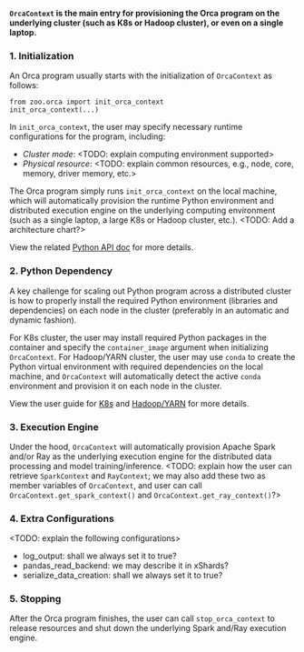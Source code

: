 **`OrcaContext` is the main entry for provisioning the Orca program on the underlying cluster (such as K8s or Hadoop cluster), or even on a single laptop.**

### **1. Initialization**
An Orca program usually starts with the initialization of `OrcaContext` as follows:

```
from zoo.orca import init_orca_context
init_orca_context(...)
```
In `init_orca_context`, the user may specify necessary runtime configurations for the program, including:
- *Cluster mode*: <TODO: explain computing environment supported>
- *Physical resource*: <TODO: explain common resources, e.g., node, core, memory, driver memory, etc.>

The Orca program simply runs `init_orca_context` on the local machine, which will automatically provision the runtime Python environment and distributed execution engine on the underlying computing environment (such as a single laptop, a large K8s or Hadoop cluster, etc.). <TODO: Add a architecture chart?>

View the related [Python API doc]() for more details.

### **2. Python Dependency**
A key challenge for scaling out Python program across a distributed cluster is how to properly install the required Python environment (libraries and dependencies) on each node in the cluster (preferably in an automatic and dynamic fashion). 

For K8s cluster, the user may install required Python packages in the container and specify the `container_image` argument when initializing `OrcaContext`. For Hadoop/YARN cluster, the user may use `conda` to create the Python virtual environment with required dependencies on the local machine, and `OrcaContext` will automatically detect the active `conda` environment and provision it on each node in the cluster.

View the user guide for [K8s]() and [Hadoop/YARN]() for more details.

### **3. Execution Engine**

Under the hood, `OrcaContext` will automatically provision Apache Spark and/or Ray as the underlying execution engine for the distributed data processing and model training/inference. <TODO: explain how the user can retrieve `SparkContext` and `RayContext`; we may also add these two as member variables of `OrcaContext`, and user can call `OrcaContext.get_spark_context()` and `OrcaContext.get_ray_context()`?>

### **4. Extra Configurations**
 <TODO: explain the following configurations>

 - log_output: shall we always set it to true?
 - pandas_read_backend: we may describe it in xShards?
 - serialize_data_creation: shall we always set it to true?

### **5. Stopping**
After the Orca program finishes, the user can call `stop_orca_context` to release resources and shut down the underlying Spark and/Ray execution engine.
